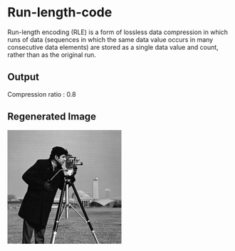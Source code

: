 # Run-length-code
Run-length encoding (RLE) is a form of lossless data compression in which runs of data (sequences in which the same data value occurs in many consecutive data elements) are stored as a single data value and count, rather than as the original run.

## Output 
Compression ratio : 0.8

## Regenerated Image
![](https://github.com/Sankalp-koolwal/Run-length-code/blob/master/cameraman.tif)
